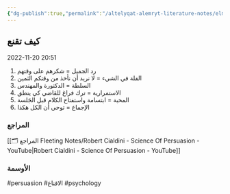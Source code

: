 ```yaml
---
{"dg-publish":true,"permalink":"/altelyqat-alemryt-literature-notes/elm-alnfs-psychology/kyf-tqne/"}
---
```


 ## كيف تقنع

2022-11-20 20:51

1) رد الجميل = شكرهم على وقتهم
 2) القلة في الشيء = لا نريد أن نأخذ من وقتكم الثمين
3) السلطة = الدكتورة والمهندس 
4) الاستمرارية = ترك فراغ للقاضي كي ينطق 
5) المحبة = ابتسامة واستفتاح الكلام قبل الجَلسة 
6) الإجماع = توحي أن الكل هكذا 

### المراجع
[[🗂️ المراجع Fleeting Notes/Robert Cialdini - Science Of Persuasion - YouTube\|Robert Cialdini - Science Of Persuasion - YouTube]]

### الأوسمة
#persuasion #الاقناع #psychology 

